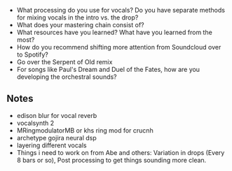  - What processing do you use for vocals? Do you have separate methods for mixing vocals in the intro vs. the drop?
 - What does your mastering chain consist of?
 - What resources have you learned? What have you learned from the most?
 - How do you recommend shifting more attention from Soundcloud over to Spotify?
 - Go over the Serpent of Old remix
 - For songs like Paul's Dream and Duel of the Fates, how are you developing the orchestral sounds? 

## Notes
- edison blur for vocal reverb
- vocalsynth 2
- MRingmodulatorMB or khs ring mod for crucnh
- archetype gojira neural dsp
- layering different vocals
- Things i need to work on from Abe and others: Variation in drops (Every 8 bars or so), Post processing to get things sounding more clean.